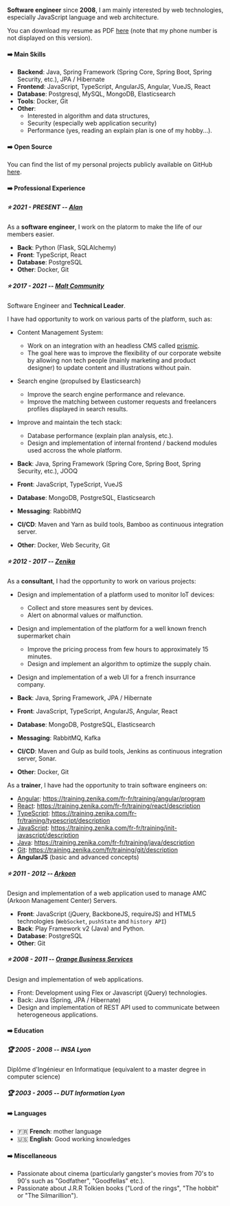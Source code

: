 **Software engineer** since **2008**, I am mainly interested by web technologies, especially JavaScript language and web architecture.

You can download my resume as PDF [here](/static/resume.pdf) (note that my phone number is not displayed on this version).

#### ➡️ Main Skills

- **Backend**: Java, Spring Framework (Spring Core, Spring Boot, Spring Security, etc.), JPA / Hibernate
- **Frontend**: JavaScript, TypeScript, AngularJS, Angular, VueJS, React
- **Database**: Postgresql, MySQL, MongoDB, Elasticsearch
- **Tools**: Docker, Git
- **Other**:
  - Interested in algorithm and data structures,
  - Security (especially web application security)
  - Performance (yes, reading an explain plan is one of my hobby...).

#### ➡️ Open Source

You can find the list of my personal projects publicly available on GitHub [here](/projects).

#### ➡️ Professional Experience

##### ⭐ **2021 - PRESENT -- [Alan](https://alan.com)**

As a **software engineer**, I work on the platorm to make the life of our members easier.

- **Back**: Python (Flask, SQLAlchemy)
- **Front**: TypeScript, React
- **Database**: PostgreSQL
- **Other**: Docker, Git

##### ⭐ **2017 - 2021 -- [Malt Community](https://www.malt.fr)**

Software Engineer and **Technical Leader**.

I have had opportunity to work on various parts of the platform, such as:

- Content Management System:
  - Work on an integration with an headless CMS called [prismic](https://prismic.io).
  - The goal here was to improve the flexibility of our corporate website by allowing non tech people (mainly marketing and product designer) to update content and illustrations without pain.

- Search engine (propulsed by Elasticsearch)
  - Improve the search engine performance and relevance.
  - Improve the matching between customer requests and freelancers profiles displayed in search results.

- Improve and maintain the tech stack:
  - Database performance (explain plan analysis, etc.).
  - Design and implementation of internal frontend / backend modules used accross the whole platform.

- **Back**: Java, Spring Framework (Spring Core, Spring Boot, Spring Security, etc.), JOOQ
- **Front**: JavaScript, TypeScript, VueJS
- **Database**: MongoDB, PostgreSQL, Elasticsearch
- **Messaging**: RabbitMQ
- **CI/CD**: Maven and Yarn as build tools, Bamboo as continuous integration server.
- **Other**: Docker, Web Security, Git

##### ⭐ **2012 - 2017 -- [Zenika](https://www.zenika.com)**

As a **consultant**, I had the opportunity to work on various projects:

- Design and implementation of a platform used to monitor IoT devices:
  - Collect and store measures sent by devices.
  - Alert on abnormal values or malfunction.

- Design and implementation of the platform for a well known french supermarket chain
  - Improve the pricing process from few hours to approximately 15 minutes.
  - Design and implement an algorithm to optimize the supply chain.

- Design and implementation of a web UI for a french insurrance company.

- **Back**: Java, Spring Framework, JPA / Hibernate
- **Front**: JavaScript, TypeScript, AngularJS, Angular, React
- **Database**: MongoDB, PostgreSQL, Elasticsearch
- **Messaging**: RabbitMQ, Kafka
- **CI/CD**: Maven and Gulp as build tools, Jenkins as continuous integration server, Sonar.
- **Other**: Docker, Git
  
As a **trainer**, I have had the opportunity to train software engineers on:

- [Angular](https://training.zenika.com/fr-fr/training/angular/program): https://training.zenika.com/fr-fr/training/angular/program
- [React](https://training.zenika.com/fr-fr/training/react/description): https://training.zenika.com/fr-fr/training/react/description
- [TypeScript](https://training.zenika.com/fr-fr/training/typescript/description): https://training.zenika.com/fr-fr/training/typescript/description
- [JavaScript](https://training.zenika.com/fr-fr/training/init-javascript/description): https://training.zenika.com/fr-fr/training/init-javascript/description
- [Java](https://training.zenika.com/fr-fr/training/java/description): https://training.zenika.com/fr-fr/training/java/description
- [Git](https://training.zenika.com/fr/training/git/description): https://training.zenika.com/fr/training/git/description
- **AngularJS** (basic and advanced concepts)

##### ⭐ **2011 - 2012 -- [Arkoon](https://www.stormshield.com/)**

Design and implementation of a web application used to manage AMC (Arkoon Management Center) Servers.

- **Front**: JavaScript (jQuery, BackboneJS, requireJS) and HTML5 technologies (`WebSocket`, `pushState` and `history API`)  
- **Back**: Play Framework v2 (Java) and Python.
- **Database**: PostgreSQL
- **Other**: Git

##### ⭐ **2008 - 2011 -- [Orange Business Services](https://www.orange-business.com/fr)**

Design and implementation of web applications.

- Front: Development using Flex or Javascript (jQuery) technologies.
- Back: Java (Spring, JPA / Hibernate)
- Design and implementation of REST API used to communicate between heterogeneous applications.

#### ➡️ Education

##### 🏆 **2005 - 2008 -- INSA Lyon**

Diplôme d'Ingénieur en Informatique (equivalent to a master degree in computer science)

##### 🏆 **2003 - 2005 -- DUT Information Lyon**

#### ➡️ Languages

- 🇫🇷 **French**: mother language
- 🇺🇸 **English**: Good working knowledges

#### ➡️ Miscellaneous

- Passionate about cinema (particularly gangster's movies from 70's to 90's such as "Godfather", "Goodfellas" etc.).
- Passionate about J.R.R Tolkien books ("Lord of the rings", "The hobbit" or "The Silmarillion").
